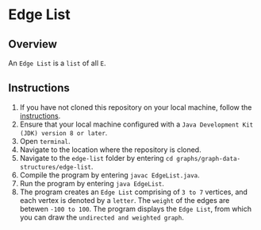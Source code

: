 # Edge List

## Overview
An `Edge List` is a `list` of all `E`.

## Instructions
1. If you have not cloned this repository on your local machine, follow the [instructions](https://github.com/shumarb/learning#how-to-use-this-repository).
2. Ensure that your local machine configured with a `Java Development Kit (JDK) version 8 or later`.
3. Open `terminal`.
4. Navigate to the location where the repository is cloned.
5. Navigate to the `edge-list` folder by entering `cd graphs/graph-data-structures/edge-list`.
6. Compile the program by entering `javac EdgeList.java`.
7. Run the program by entering `java EdgeList`.
8.  The program creates an `Edge List` comprising of `3 to 7` vertices, and each vertex is denoted by a `letter`. The `weight` of the edges are betewen `-100 to 100`. The program displays the `Edge List`, from which you can draw the `undirected and weighted graph`.
